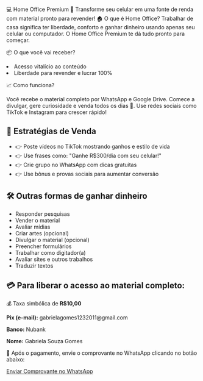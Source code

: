 
    
  </html>💻 Home Office Premium 💸</h1>
  Transforme seu celular em uma fonte de renda com material pronto para revender!
🏠 O que é Home Office?
  Trabalhar de casa significa ter liberdade, conforto e ganhar dinheiro usando apenas seu celular ou computador. O Home Office Premium te dá tudo pronto para começar.

   📦 O que você vai receber?</h2>
    <li>Acesso vitalício ao conteúdo</li>
      <li>Liberdade para revender e lucrar 100%</li>
    </ul>

  📈 Como funciona?</h2>
    <p>Você recebe o material completo por WhatsApp e Google Drive. Comece a divulgar, gere curiosidade e venda todos os dias 💸. Use redes sociais como TikTok e Instagram para crescer rápido!</p>

<h2>🧠 Estratégias de Venda</h2>
    <ul>
  <li>👉 Poste vídeos no TikTok mostrando ganhos e estilo de vida</li>
      <li>👉 Use frases como: "Ganhe R$300/dia com seu celular!"</li>
      <li>👉 Crie grupo no WhatsApp com dicas gratuitas</li>
      <li>👉 Use bônus e provas sociais para aumentar conversão</li>
    </ul>
<h2>🛠️ Outras formas de ganhar dinheiro</h2>
    <ul>
      <li>Responder pesquisas</li>
      <li>Vender o material</li>
      <li>Avaliar mídias</li>
      <li>Criar artes (opcional)</li>
      <li>Divulgar o material (opcional)</li>
      <li>Preencher formulários</li>
      <li>Trabalhar como digitador(a)</li>
      <li>Avaliar sites e outros trabalhos</li>
      <li>Traduzir textos</li>
    </ul>

<div class="pix-box">
      <h2>💳 Para liberar o acesso ao material completo:</h2>
      <p>💰 Taxa simbólica de <strong>R$10,00</strong></p>
      <p><strong>Pix (e-mail):</strong> gabrielagomes1232011@gmail.com</p>
      <p><strong>Banco:</strong> Nubank</p>
      <p><strong>Nome:</strong> Gabriela Souza Gomes</p>
    </div>

<p>📸 Após o pagamento, envie o comprovante no WhatsApp clicando no botão abaixo:</p>
    <a class="botao" href="https://w.app/z7najk" target="_blank">Enviar Comprovante no WhatsApp</a>
  </div>
</body>
</html>

